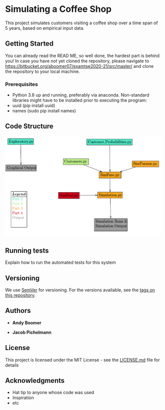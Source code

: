 # Simulating a Coffee Shop

This project simulates customers visiting a coffee shop over a time span of 5 years, based on empirical input data.


## Getting Started

You can already read the READ ME, so well done, the hardest part is behind you! In case you have not yet cloned the repository, please navigate to
https://bitbucket.org/aboomer07/examtse2020-21/src/master/ and clone the repository to your local machine.

### Prerequisites

* Python 3.8 up and running, preferably via anaconda. 
Non-standard libraries might have to be installed prior to executing the program: 
* uuid (pip install uuid)
* names (sudo pip install names)

## Code Structure
![CodeStructure](FileDiagram.png)

## Running tests

Explain how to run the automated tests for this system

## Versioning

We use [SemVer](http://semver.org/) for versioning. For the versions available, see the [tags on this repository](https://github.com/your/project/tags). 

## Authors

* **Andy Boomer**

* **Jacob Pichelmann**

## License

This project is licensed under the MIT License - see the [LICENSE.md](LICENSE.md) file for details

## Acknowledgments

* Hat tip to anyone whose code was used
* Inspiration
* etc
